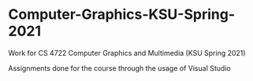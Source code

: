 # Computer-Graphics-KSU-Spring-2021
Work for CS 4722 Computer Graphics and Multimedia (KSU Spring 2021)

Assignments done for the course through the usage of Visual Studio
